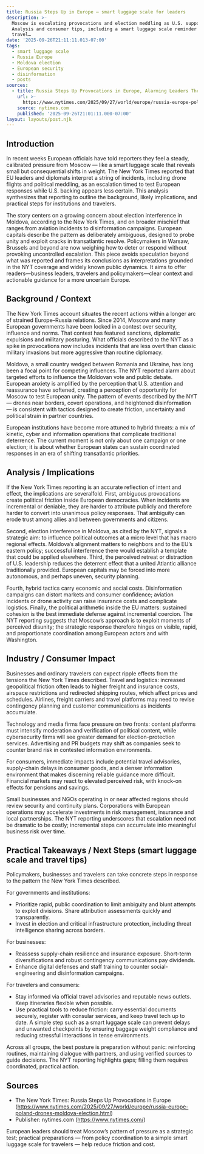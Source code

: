 ```yaml
---
title: Russia Steps Up in Europe — smart luggage scale for leaders
description: >-
  Moscow is escalating provocations and election meddling as U.S. support wanes.
  Analysis and consumer tips, including a smart luggage scale reminder to
  travel…
date: '2025-09-26T21:11:11.013-07:00'
tags:
  - smart luggage scale
  - Russia Europe
  - Moldova election
  - European security
  - disinformation
  - posts
sources:
  - title: Russia Steps Up Provocations in Europe, Alarming Leaders There
    url: >-
      https://www.nytimes.com/2025/09/27/world/europe/russia-europe-poland-drones-moldova-election.html
    source: nytimes.com
    published: '2025-09-26T21:01:11.000-07:00'
layout: layouts/post.njk
---
```


## Introduction

In recent weeks European officials have told reporters they feel a steady, calibrated pressure from Moscow — like a smart luggage scale that reveals small but consequential shifts in weight. The New York Times reported that EU leaders and diplomats interpret a string of incidents, including drone flights and political meddling, as an escalation timed to test European responses while U.S. backing appears less certain. This analysis synthesizes that reporting to outline the background, likely implications, and practical steps for institutions and travelers.

The story centers on a growing concern about election interference in Moldova, according to the New York Times, and on broader mischief that ranges from aviation incidents to disinformation campaigns. European capitals describe the pattern as deliberately ambiguous, designed to probe unity and exploit cracks in transatlantic resolve. Policymakers in Warsaw, Brussels and beyond are now weighing how to deter or respond without provoking uncontrolled escalation. This piece avoids speculation beyond what was reported and frames its conclusions as interpretations grounded in the NYT coverage and widely known public dynamics. It aims to offer readers—business leaders, travelers and policymakers—clear context and actionable guidance for a more uncertain Europe.

## Background / Context

The New York Times account situates the recent actions within a longer arc of strained Europe–Russia relations. Since 2014, Moscow and many European governments have been locked in a contest over security, influence and norms. That contest has featured sanctions, diplomatic expulsions and military posturing. What officials described to the NYT as a spike in provocations now includes incidents that are less overt than classic military invasions but more aggressive than routine diplomacy.

Moldova, a small country wedged between Romania and Ukraine, has long been a focal point for competing influences. The NYT reported alarm about targeted efforts to influence the Moldovan vote and public debate. European anxiety is amplified by the perception that U.S. attention and reassurance have softened, creating a perception of opportunity for Moscow to test European unity. The pattern of events described by the NYT — drones near borders, covert operations, and heightened disinformation — is consistent with tactics designed to create friction, uncertainty and political strain in partner countries.

European institutions have become more attuned to hybrid threats: a mix of kinetic, cyber and information operations that complicate traditional deterrence. The current moment is not only about one campaign or one election; it is about whether European states can sustain coordinated responses in an era of shifting transatlantic priorities.

## Analysis / Implications

If the New York Times reporting is an accurate reflection of intent and effect, the implications are severalfold. First, ambiguous provocations create political friction inside European democracies. When incidents are incremental or deniable, they are harder to attribute publicly and therefore harder to convert into unanimous policy responses. That ambiguity can erode trust among allies and between governments and citizens.

Second, election interference in Moldova, as cited by the NYT, signals a strategic aim: to influence political outcomes at a micro level that has macro regional effects. Moldova’s alignment matters to neighbors and to the EU’s eastern policy; successful interference there would establish a template that could be applied elsewhere. Third, the perceived retreat or distraction of U.S. leadership reduces the deterrent effect that a united Atlantic alliance traditionally provided. European capitals may be forced into more autonomous, and perhaps uneven, security planning.

Fourth, hybrid tactics carry economic and social costs. Disinformation campaigns can distort markets and consumer confidence; aviation incidents or drone activity can raise insurance costs and complicate logistics. Finally, the political arithmetic inside the EU matters: sustained cohesion is the best immediate defense against incremental coercion. The NYT reporting suggests that Moscow’s approach is to exploit moments of perceived disunity; the strategic response therefore hinges on visible, rapid, and proportionate coordination among European actors and with Washington.

## Industry / Consumer Impact

Businesses and ordinary travelers can expect ripple effects from the tensions the New York Times described. Travel and logistics: increased geopolitical friction often leads to higher freight and insurance costs, airspace restrictions and redirected shipping routes, which affect prices and schedules. Airlines, freight carriers and travel platforms may need to revise contingency planning and customer communications as incidents accumulate.

Technology and media firms face pressure on two fronts: content platforms must intensify moderation and verification of political content, while cybersecurity firms will see greater demand for election-protection services. Advertising and PR budgets may shift as companies seek to counter brand risk in contested information environments.

For consumers, immediate impacts include potential travel advisories, supply-chain delays in consumer goods, and a denser information environment that makes discerning reliable guidance more difficult. Financial markets may react to elevated perceived risk, with knock-on effects for pensions and savings.

Small businesses and NGOs operating in or near affected regions should review security and continuity plans. Corporations with European operations may accelerate investments in risk management, insurance and local partnerships. The NYT reporting underscores that escalation need not be dramatic to be costly; incremental steps can accumulate into meaningful business risk over time.

## Practical Takeaways / Next Steps (smart luggage scale and travel tips)

Policymakers, businesses and travelers can take concrete steps in response to the pattern the New York Times described.

For governments and institutions:
- Prioritize rapid, public coordination to limit ambiguity and blunt attempts to exploit divisions. Share attribution assessments quickly and transparently. 
- Invest in election and critical infrastructure protection, including threat intelligence sharing across borders.

For businesses:
- Reassess supply-chain resilience and insurance exposure. Short-term diversifications and robust contingency communications pay dividends.
- Enhance digital defenses and staff training to counter social-engineering and disinformation campaigns.

For travelers and consumers:
- Stay informed via official travel advisories and reputable news outlets. Keep itineraries flexible when possible.
- Use practical tools to reduce friction: carry essential documents securely, register with consular services, and keep travel tech up to date. A simple step such as a smart luggage scale can prevent delays and unwanted checkpoints by ensuring baggage weight compliance and reducing stressful interactions in tense environments.

Across all groups, the best posture is preparation without panic: reinforcing routines, maintaining dialogue with partners, and using verified sources to guide decisions. The NYT reporting highlights gaps; filling them requires coordinated, practical action.

## Sources

- The New York Times: Russia Steps Up Provocations in Europe (https://www.nytimes.com/2025/09/27/world/europe/russia-europe-poland-drones-moldova-election.html)
- Publisher: nytimes.com (https://www.nytimes.com/)

European leaders should treat Moscow’s pattern of pressure as a strategic test; practical preparations — from policy coordination to a simple smart luggage scale for travelers — help reduce friction and cost.
